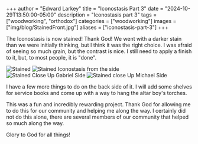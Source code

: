 +++
author = "Edward Larkey"
title = "Iconostasis Part 3"
date = "2024-10-29T13:50:00-05:00"
description = "Iconostasis part 3"
tags = ["woodworking", "orthodox"]
categories = ["woodworking"]
images  = ["img/blog/StainedFront.jpg"]
aliases = ["iconostasis-part-3"]
+++

The Iconostasis is now stained! Thank God! We went with a darker stain than we
were initially thinking, but I think it was the right choice. I was afraid of
seeing so much grain, but the contrast is nice. I still need to apply a finish
to it, but, to most people, it is "done".

![Stained](/img/blog/StainedFront.jpg "Stained")
![Stained Iconostasis from the side](/img/blog/StainedGab.jpg "Stained Iconostasis from the side")
![Stained Close Up Gabriel Side](/img/blog/StainedGabClose.jpg "Stained Close Up Gabriel Side")
![Stained close Up Michael Side](/img/blog/StainedMichaelClose.jpg "Stained Close Up Michael Side")

I have a few more things to do on the back side of it. I will add some shelves
for service books and come up with a way to hang the altar boy's torches.

This was a fun and incredibly rewarding project. Thank God for allowing me to
do this for our community and helping me along the way. I certainly did not do
this alone, there are several members of our community that helped so much
along the way.

Glory to God for all things!
